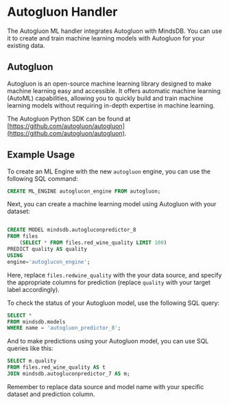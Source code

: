 # Autogluon Handler

The Autogluon ML handler integrates Autogluon with MindsDB. You can use it to create and train machine learning models with Autogluon for your existing data. 

## Autogluon

Autogluon is an open-source machine learning library designed to make machine learning easy and accessible. It offers automatic machine learning (AutoML) capabilities, allowing you to quickly build and train machine learning models without requiring in-depth expertise in machine learning.

The Autogluon Python SDK can be found at [https://github.com/autogluon/autogluon](https://github.com/autogluon/autogluon).

## Example Usage
To create an ML Engine with the new `autogluon` engine, you can use the following SQL command:

```sql
CREATE ML_ENGINE autoglucon_engine FROM autogluon;
```

Next, you can create a machine learning model using Autogluon with your dataset:

```sql

CREATE MODEL mindsdb.autogluconpredictor_8
FROM files
    (SELECT * FROM files.red_wine_quality LIMIT 100) 
PREDICT quality AS quality
USING
engine='autoglucon_engine';
```

Here, replace `files.redwine_quality` with the your data source, and specify the appropriate columns for prediction (replace `quality` with your target label accordingly).

To check the status of your Autogluon model, use the following SQL query:

```sql
SELECT *
FROM mindsdb.models
WHERE name = 'autogluon_predictor_8';
```

And to make predictions using your Autogluon model, you can use SQL queries like this:

```sql
SELECT m.quality
FROM files.red_wine_quality AS t
JOIN mindsdb.autogluconpredictor_7 AS m;
```


Remember to replace data source  and model name with your specific dataset and prediction column.
